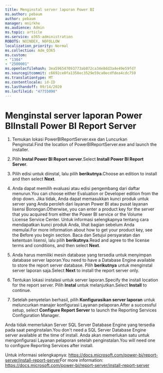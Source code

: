 ```yaml
---
title: Menginstal server laporan Power BI
ms.author: pebaum
author: pebaum
manager: mnirkhe
ms.audience: Admin
ms.topic: article
ms.service: o365-administration
ROBOTS: NOINDEX, NOFOLLOW
localization_priority: Normal
ms.collection: Adm_O365
ms.custom:
- "1304"
- "2500001"
ms.openlocfilehash: 3ea596547093773ab872ca34e8dd3a4e49e59fd7
ms.sourcegitcommit: c6692ce0fa1358ec3529e59ca0ecdfdea4cdc759
ms.translationtype: MT
ms.contentlocale: id-ID
ms.lasthandoff: 09/14/2020
ms.locfileid: "47755098"
---
```

# <a name="install-power-bi-report-server"></a><span data-ttu-id="8d689-102">Menginstal server laporan Power BI</span><span class="sxs-lookup"><span data-stu-id="8d689-102">Install Power BI Report Server</span></span>

1. <span data-ttu-id="8d689-103">Temukan lokasi PowerBIReportServer.exe dan Luncurkan Penginstal.</span><span class="sxs-lookup"><span data-stu-id="8d689-103">Find the location of PowerBIReportServer.exe and launch the installer.</span></span>

2. <span data-ttu-id="8d689-104">Pilih **Instal Power BI Report server**.</span><span class="sxs-lookup"><span data-stu-id="8d689-104">Select **Install Power BI Report Server**.</span></span>

3. <span data-ttu-id="8d689-105">Pilih edisi untuk diinstal, lalu pilih **berikutnya**.</span><span class="sxs-lookup"><span data-stu-id="8d689-105">Choose an edition to install and then select **Next**.</span></span>

4. <span data-ttu-id="8d689-106">Anda dapat memilih evaluasi atau edisi pengembang dari daftar menurun.</span><span class="sxs-lookup"><span data-stu-id="8d689-106">You can choose either Evaluation or Developer edition from the drop down.</span></span>  <span data-ttu-id="8d689-107">Jika tidak, Anda dapat memasukkan kunci produk untuk server yang Anda peroleh dari layanan Power BI atau pusat layanan lisensi Borongan.</span><span class="sxs-lookup"><span data-stu-id="8d689-107">Otherwise, you can enter a product key for the server that you acquired from either the Power BI service or the Volume License Service Center.</span></span> <span data-ttu-id="8d689-108">Untuk informasi selengkapnya tentang cara mendapatkan kunci produk Anda, lihat bagian sebelum Anda memulai.</span><span class="sxs-lookup"><span data-stu-id="8d689-108">For more information about how to get your product key, see the Before you begin section.</span></span> <span data-ttu-id="8d689-109">Baca dan Setujui persyaratan dan ketentuan lisensi, lalu pilih **berikutnya**.</span><span class="sxs-lookup"><span data-stu-id="8d689-109">Read and agree to the license terms and conditions, and then select **Next**.</span></span>

5. <span data-ttu-id="8d689-110">Anda harus memiliki mesin database yang tersedia untuk menyimpan database server laporan.</span><span class="sxs-lookup"><span data-stu-id="8d689-110">You need to have a Database Engine available to store the report server database.</span></span> <span data-ttu-id="8d689-111">Pilih **berikutnya** untuk menginstal server laporan saja.</span><span class="sxs-lookup"><span data-stu-id="8d689-111">Select **Next** to install the report server only.</span></span>

6. <span data-ttu-id="8d689-112">Tentukan lokasi instalasi untuk server laporan.</span><span class="sxs-lookup"><span data-stu-id="8d689-112">Specify the install location for the report server.</span></span> <span data-ttu-id="8d689-113">Pilih **Instal** untuk melanjutkan.</span><span class="sxs-lookup"><span data-stu-id="8d689-113">Select **Install** to continue.</span></span>

7. <span data-ttu-id="8d689-114">Setelah penyetelan berhasil, pilih **Konfigurasikan server laporan** untuk meluncurkan manajer konfigurasi Layanan pelaporan.</span><span class="sxs-lookup"><span data-stu-id="8d689-114">After a successful setup, select **Configure Report Server** to launch the Reporting Services Configuration Manager.</span></span>

<span data-ttu-id="8d689-115">Anda tidak memerlukan Server SQL Server Database Engine yang tersedia pada saat penginstalan.</span><span class="sxs-lookup"><span data-stu-id="8d689-115">You don't need a SQL Server Database Engine server available at the time of install.</span></span> <span data-ttu-id="8d689-116">Anda akan memerlukan satu untuk mengonfigurasi Layanan pelaporan setelah penginstalan.</span><span class="sxs-lookup"><span data-stu-id="8d689-116">You will need one to configure Reporting Services after install.</span></span>

<span data-ttu-id="8d689-117">Untuk informasi selengkapnya: https://docs.microsoft.com/power-bi/report-server/install-report-server</span><span class="sxs-lookup"><span data-stu-id="8d689-117">For more information: https://docs.microsoft.com/power-bi/report-server/install-report-server</span></span>
